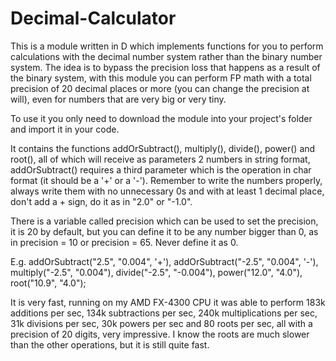# Decimal-Calculator
This is a module written in D which implements functions for you to perform calculations with the decimal number system rather than the binary number system. The idea is to bypass the precision loss that happens as a result of the binary system, with this module you can perform FP math with a total precision of 20 decimal places or more (you can change the precision at will), even for numbers that are very big or very tiny.

To use it you only need to download the module into your project's folder and import it in your code.

It contains the functions addOrSubtract(), multiply(), divide(), power() and root(), all of which will receive as parameters 2 numbers in string format, addOrSubtract() requires a third parameter which is the operation in char format (it should be a '+' or a '-'). Remember to write the numbers properly, always write them with no unnecessary 0s and with at least 1 decimal place, don't add a + sign, do it as in "2.0" or "-1.0".

There is a variable called precision which can be used to set the precision, it is 20 by default, but you can define it to be any number bigger than 0, as in precision = 10 or precision = 65. Never define it as 0.

E.g. addOrSubtract("2.5", "0.004", '+'), addOrSubtract("-2.5", "0.004", '-'), multiply("-2.5", "0.004"), divide("-2.5", "-0.004"), power("12.0", "4.0"), root("10.9", "4.0");

It is very fast, running on my AMD FX-4300 CPU it was able to perform 183k additions per sec, 134k subtractions per sec, 240k multiplications per sec, 31k divisions per sec, 30k powers per sec and 80 roots per sec, all with a precision of 20 digits, very impressive. I know the roots are much slower than the other operations, but it is still quite fast.
